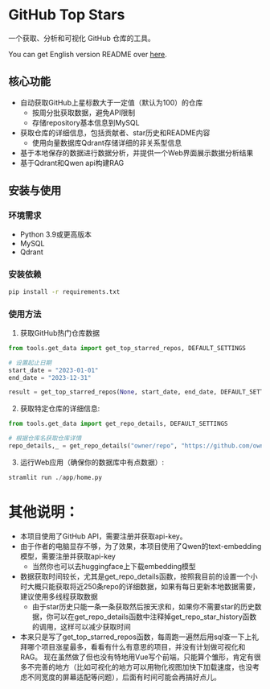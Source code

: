 
# GitHub Top Stars 

一个获取、分析和可视化 GitHub 仓库的工具。

You can get English version README over [here](./README_en.md).

## 核心功能

- 自动获取GitHub上星标数大于一定值（默认为100）的仓库
    - 按周分批获取数据，避免API限制
    - 存储repository基本信息到MySQL
- 获取仓库的详细信息，包括贡献者、star历史和README内容
    - 使用向量数据库Qdrant存储详细的非关系型信息
- 基于本地保存的数据进行数据分析，并提供一个Web界面展示数据分析结果
- 基于Qdrant和Qwen api构建RAG


## 安装与使用

### 环境需求

- Python 3.9或更高版本
- MySQL
- Qdrant

### 安装依赖

```bash
pip install -r requirements.txt
```

### 使用方法
1. 获取GitHub热门仓库数据
```python
from tools.get_data import get_top_starred_repos, DEFAULT_SETTINGS

# 设置起止日期
start_date = "2023-01-01"
end_date = "2023-12-31"

result = get_top_starred_repos(None, start_date, end_date, DEFAULT_SETTINGS)
```
2. 获取特定仓库的详细信息:
```python
from tools.get_data import get_repo_details, DEFAULT_SETTINGS

# 根据仓库名获取仓库详情
repo_details,_ = get_repo_details("owner/repo", "https://github.com/owner/repo", DEFAULT_SETTINGS)
 ```

 3. 运行Web应用（确保你的数据库中有点数据）:
```python
stramlit run ./app/home.py
 ```

# 其他说明：
- 本项目使用了GitHub API，需要注册并获取api-key。
- 由于作者的电脑显存不够，为了效果，本项目使用了Qwen的text-embedding模型，需要注册并获取api-key
    - 当然你也可以去huggingface上下载embedding模型
- 数据获取时间较长，尤其是get_repo_details函数，按照我目前的设置一个小时大概只能获取将近250条repo的详细数据，如果有每日更新本地数据需要，建议使用多线程获取数据
    - 由于star历史只能一条一条获取然后按天求和，如果你不需要star的历史数据，你可以在get_repo_details函数中注释掉get_repo_star_history函数的调用，这样可以减少获取时间
- 本来只是写了get_top_starred_repos函数，每周跑一遍然后用sql查一下上礼拜哪个项目涨星最多，看看有什么有意思的项目，并没有计划做可视化和RAG。
    现在虽然做了但也没有特地用Vue写个前端，只能算个雏形，肯定有很多不完善的地方（比如可视化的地方可以用物化视图加快下加载速度，也没考虑不同宽度的屏幕适配等问题），后面有时间可能会再搞好点儿。